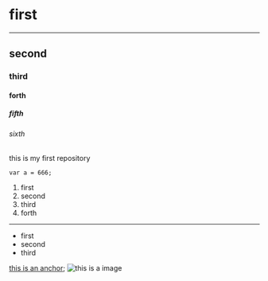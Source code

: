 # first
---
## second
### third
#### forth
##### fifth
###### sixth
this is my first repository
```
var a = 666;
```

1. first
2. second
3. third
4. forth

---
- first
- second
- third

[this is an anchor](https://www.baidu.com/);
![this is a image](https://www.baidu.com/img/2016_10_09logo_61d59f1e74db0be41ffe1d31fb8edef3.png)

